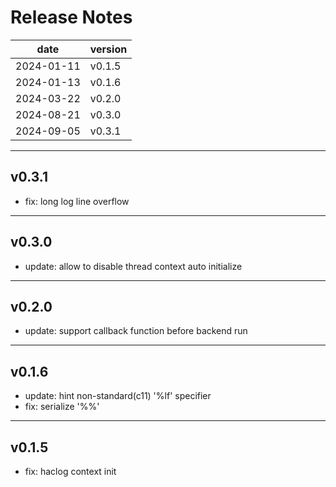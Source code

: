 # Release Notes

| date | version |
| ---- | ---- |
| 2024-01-11 | v0.1.5 |
| 2024-01-13 | v0.1.6 |
| 2024-03-22 | v0.2.0 |
| 2024-08-21 | v0.3.0 |
| 2024-09-05 | v0.3.1 |

---
## v0.3.1
* fix: long log line overflow

---
## v0.3.0
* update: allow to disable thread context auto initialize

---
## v0.2.0
* update: support callback function before backend run

---
## v0.1.6
* update: hint non-standard(c11) '%lf' specifier
* fix: serialize '%%'

---
## v0.1.5
* fix: haclog context init
